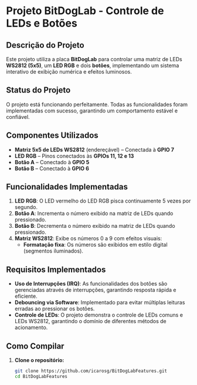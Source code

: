 # Projeto BitDogLab - Controle de LEDs e Botões

## Descrição do Projeto

Este projeto utiliza a placa **BitDogLab** para controlar uma matriz de LEDs **WS2812 (5x5)**, um **LED RGB** e dois **botões**, implementando um sistema interativo de exibição numérica e efeitos luminosos.

## Status do Projeto

O projeto está funcionando perfeitamente. Todas as funcionalidades foram implementadas com sucesso, garantindo um comportamento estável e confiável.

## Componentes Utilizados

- **Matriz 5x5 de LEDs WS2812** (endereçável) – Conectada à **GPIO 7**
- **LED RGB** – Pinos conectados às **GPIOs 11, 12 e 13**
- **Botão A** – Conectado à **GPIO 5**
- **Botão B** – Conectado à **GPIO 6**

## Funcionalidades Implementadas

1. **LED RGB**: O LED vermelho do LED RGB pisca continuamente 5 vezes por segundo.
2. **Botão A**: Incrementa o número exibido na matriz de LEDs quando pressionado.
3. **Botão B**: Decrementa o número exibido na matriz de LEDs quando pressionado.
4. **Matriz WS2812**: Exibe os números 0 a 9 com efeitos visuais:
   - **Formatação fixa**: Os números são exibidos em estilo digital (segmentos iluminados).

## Requisitos Implementados

- **Uso de Interrupções (IRQ)**: As funcionalidades dos botões são gerenciadas através de interrupções, garantindo resposta rápida e eficiente.
- **Debouncing via Software**: Implementado para evitar múltiplas leituras erradas ao pressionar os botões.
- **Controle de LEDs**: O projeto demonstra o controle de LEDs comuns e LEDs WS2812, garantindo o domínio de diferentes métodos de acionamento.

## Como Compilar

1. **Clone o repositório:**
   ```bash
   git clone https://github.com/icarosg/BitDogLabFeatures.git
   cd BitDogLabFeatures
   ```

